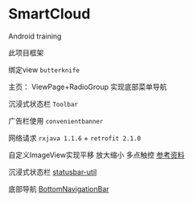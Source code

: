 # SmartCloud

Android training


此项目框架

绑定view `butterknife`

主页：
ViewPage+RadioGroup 实现底部菜单导航

沉浸式状态栏  `Toolbar`

广告栏使用 `convenientbanner `

网络请求 `rxjava 1.1.6` + `retrofit 2.1.0`

自定义ImageView实现平移 放大缩小 多点触控 [参考资料](http://blog.csdn.net/lablenet/article/details/48354741)

沉浸式状态栏
[statusbar-util](http://jaeger.itscoder.com/android/2016/03/27/statusbar-util.html)

底部导航 [BottomNavigationBar](https://github.com/RoyWallace/BottomNavigationBar)




